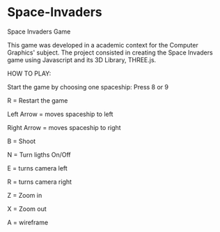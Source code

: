 # Space-Invaders
Space Invaders Game

This game was developed in a academic context for the Computer Graphics' subject. The project consisted in creating the Space Invaders game using Javascript and its 3D Library, THREE.js.



HOW TO PLAY:

Start the game by choosing one spaceship: Press 8 or 9

R = Restart the game

Left Arrow = moves spaceship to left

Right Arrow = moves spaceship to right

B = Shoot 

N = Turn ligths On/Off 

E = turns camera left 

R = turns camera right 

Z = Zoom in 

X = Zoom out 

A = wireframe
